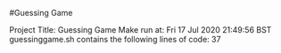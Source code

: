 #Guessing Game
 
Project Title: Guessing Game
Make run at: 
Fri 17 Jul 2020 21:49:56 BST
guessinggame.sh contains the following lines of code:
37
